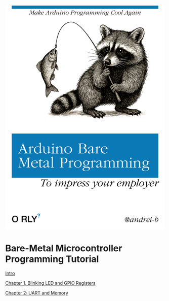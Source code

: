 ![ ](./text/img/orly-book-cover.png)
# Bare-Metal Microcontroller Programming Tutorial

[Intro](./text/intro.md)

[Chapter 1. Blinking LED and GPIO Registers](./text/ch_01.md)

[Chapter 2: UART and Memory](./text/ch_02.md)
